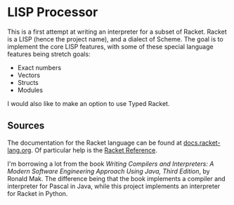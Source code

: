 # LISP Processor

This is a first attempt at writing an interpreter for a subset of Racket. Racket is a LISP (hence the project name), and a dialect of Scheme. The goal is to implement the core LISP features, with some of these special language features being stretch goals:

- Exact numbers
- Vectors
- Structs
- Modules

I would also like to make an option to use Typed Racket.

## Sources

The documentation for the Racket language can be found at [docs.racket-lang.org](https://docs.racket-lang.org/). Of particular help is the [Racket Reference](https://docs.racket-lang.org/reference/index.html).

I'm borrowing a lot from the book _Writing Compilers and Interpreters: A Modern Software Engineering Approach Using Java, Third Edition_, by Ronald Mak. The difference being that the book implements a compiler and interpreter for Pascal in Java, while this project implements an interpreter for Racket in Python.


